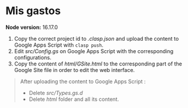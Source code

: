 # Mis gastos


**Node version:** 16.17.0

1. Copy the correct project id to *.clasp.json* and upload the content to Google Apps Script with `clasp push`.
2. Edit *src/Config.gs* on Google Apps Script with the corresponding configurations.
3. Copy the content of *html/GSite.html* to the corresponding part of the Google Site file in order to edit the web interface.

> After uploading the content to Google Apps Script :
>
> - Delete *src/Types.gs.d*
> - Delete *html* folder and all its content.
